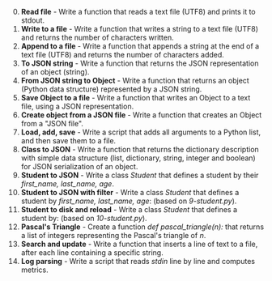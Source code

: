 0. **Read file** - Write a function that reads a text file (UTF8) and prints it to stdout.
1. **Write to a file** - Write a function that writes a string to a text file (UTF8) and returns the number of characters written.
2. **Append to a file** - Write a function that appends a string at the end of a text file (UTF8) and returns the number of characters added.
3. **To JSON string** - Write a function that returns the JSON representation of an object (string).
4. **From JSON string to Object** - Write a function that returns an object (Python data structure) represented by a JSON string.
5. **Save Object to a file** - Write a function that writes an Object to a text file, using a JSON representation.
6. **Create object from a JSON file** - Write a function that creates an Object from a "JSON file".
7. **Load, add, save** - Write a script that adds all arguments to a Python list, and then save them to a file.
8. **Class to JSON** - Write a function that returns the dictionary description with simple data structure (list, dictionary, string, integer and boolean) for JSON serialization of an object.
9. **Student to JSON** - Write a class *Student* that defines a student by their *first_name, last_name, age*.
10. **Student to JSON with filter** - Write a class *Student* that defines a student by *first_name, last_name, age*: (based on *9-student.py*).
11. **Student to disk and reload** - Write a class *Student* that defines a student by: (based on *10-student.py*).
12. **Pascal's Triangle** - Create a function *def pascal_triangle(n):* that returns a list of integers representing the Pascal's triangle of *n*.
13. **Search and update** - Write a function that inserts a line of text to a file, after each line containing a specific string.
14. **Log parsing** - Write a script that reads *stdin* line by line and computes metrics.
